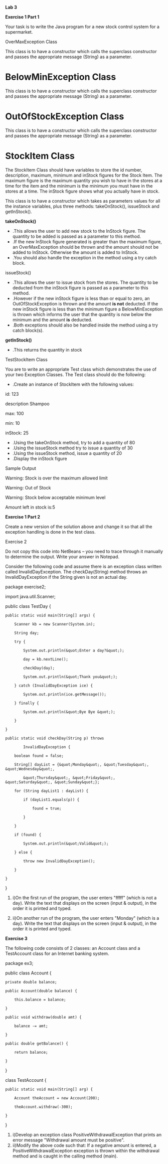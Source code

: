 **Lab 3**

**Exercise 1 Part 1**

Your task is to write the Java program for a new stock control system for a supermarket.

OverMaxException Class

This class is to have a constructor which calls the superclass constructor and passes the appropriate message (String) as a parameter.

# BelowMinException Class

This class is to have a constructor which calls the superclass constructor and passes the appropriate message (String) as a parameter.

# OutOfStockException Class

This class is to have a constructor which calls the superclass constructor and passes the appropriate message (String) as a parameter.

# StockItem Class

The StockItem Class should have variables to store the id number, description, maximum, minimum and inStock figures for the Stock Item.  The maximum figure is the maximum quantity you wish to have in the stores at a time for the item and the minimum is the minimum you must have in the stores at a time.  The inStock figure shows what you actually have in stock.

This class is to have a constructor which takes as parameters values for all the instance variables, plus three methods: takeOnStock(), issueStock  and getInStock().



**takeOnStock()**

- .This allows the user to add new stock to the InStock figure.  The quantity to be added is passed as a parameter to this method.
- .If the new InStock figure generated is greater than the maximum figure, an OverMaxException should be thrown and the amount should not be added to InStock. Otherwise the amount is added to InStock.
- .You should also handle the exception in the method using a try catch block.







issueStock()

- .This allows the user to issue stock from the stores.  The quantity to be deducted from the inStock figure is passed as a parameter to this method.
- .However if the new inStock figure is less than or equal to zero, an OutOfStockException is thrown and the amount **is not** deducted. If the new inStock figure is less than the minimum figure a BelowMinException is thrown which informs the user that the quantity is now below the minimum and the amount **is** deducted.
- .Both exceptions should also be handled inside the method using a try catch block(s).

**getInStock()**

- .This returns the quantity in stock



TestStockItem Class

You are to write an appropriate Test class which demonstrates the use of your two Exception Classes. The Test class should do the following:

- .Create an instance of StockItem with the following values:

id:  123

description Shampoo

max:  100

min:  10

inStock: 25

- .Using the takeOnStock method, try to add a quantity of 80
- .Using the issueStock method try to issue a quantity of 30
- .Using the issueStock method, issue a quantity of 20
- .Display the inStock figure

Sample Output

Warning: Stock is over the maximum allowed limit

Warning: Out of Stock

Warning: Stock below acceptable minimum level

Amount left in stock is:5



**Exercise 1 Part 2**

Create a new version of the solution above and change it so that all the exception handling is done in the test class.

Exercise 2

Do not copy this code into NetBeans – you need to trace through it manually to determine the output. Write your answer in Notepad.

Consider the following code and assume there is an exception class written called InvalidDayException. The checkDay(String) method throws an InvalidDayException if the String given is not an actual day.

package exercise2;

import java.util.Scanner;

public class TestDay {

    public static void main(String[] args) {

        Scanner kb = new Scanner(System.in);

        String day;

        try {

            System.out.println(&quot;Enter a day?&quot;);

            day = kb.nextLine();

            checkDay(day);

            System.out.println(&quot;Thank you&quot;);

        } catch (InvalidDayException ice) {

            System.out.println(ice.getMessage());

        } finally {

            System.out.println(&quot;Bye Bye &quot;);

        }

    }

    public static void checkDay(String p) throws

            InvalidDayException {

        boolean found = false;

        String[] dayList = {&quot;Monday&quot;, &quot;Tuesday&quot;, &quot;Wednesday&quot;,

            &quot;Thursday&quot;, &quot;Friday&quot;, &quot;Saturday&quot;, &quot;Sunday&quot;};

        for (String dayList1 : dayList) {

            if (dayList1.equals(p)) {

                found = true;

            }

        }

        if (found) {

            System.out.println(&quot;Valid&quot;);

        } else {

            throw new InvalidDayException();

        }

    }

}

1. i)On the first run of the program, the user enters &quot;fffff&quot; (which is not a day). Write the text that displays on the screen (input &amp; output), in the order it is printed and typed.



1. ii)On another run of the program, the user enters &quot;Monday&quot; (which is a day). Write the text that displays on the screen (input &amp; output), in the order it is printed and typed.

**Exercise 3**

The following code consists of 2 classes: an Account class and a TestAccount class for an Internet banking system.

package ex3;

public class Account {

    private double balance;

    public Account(double balance) {

        this.balance = balance;

    }

    public void withdraw(double amt) {

        balance -= amt;

    }

    public double getBalance() {

        return balance;

    }

}

class TestAccount {

    public static void main(String[] arg) {

        Account theAccount = new Account(200);

        theAccount.withdraw(-300);

    }

}

1. i)Develop an exception class PositiveWithdrawalException that prints an error message &quot;Withdrawal amount must be positive&quot;.
2. ii)Modify the above code such that: If a negative amount is entered, a PositiveWithdrawalException exception is thrown within the withdrawal method and is caught in the calling method (main).